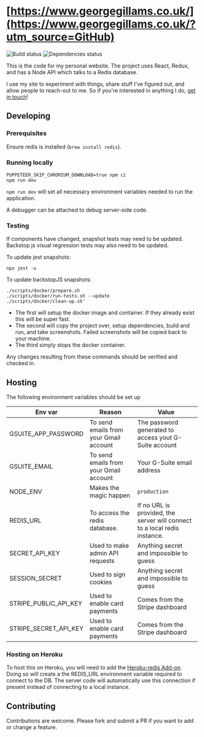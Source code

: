 # [https://www.georgegillams.co.uk/](https://www.georgegillams.co.uk/?utm_source=GitHub)

![Build status](https://github.com/georgegillams/georgegillams.co.uk/workflows/CI/badge.svg)
![Dependencies status](https://img.shields.io/david/georgegillams/georgegillams.co.uk)

This is the code for my personal website. The project uses React, Redux, and has a Node API which talks to a Redis database.

I use my site to experiment with things, share stuff I've figured out, and allow people to reach-out to me. So if you're interested in anything I do, [get in touch](https://www.georgegillams.co.uk/contact?utm_source=GitHub)!

## Developing

### Prerequisites

Ensure redis is installed (`brew install redis`).

### Running locally

```
PUPPETEER_SKIP_CHROMIUM_DOWNLOAD=true npm ci
npm run dev
```

`npm run dev` will set all necessary environment variables needed to run the application.

A debugger can be attached to debug server-side code.

### Testing

If components have changed, snapshot tests may need to be updated. Backstop js visual regression tests may also need to be updated.

To update jest snapshots:

```
npx jest -u
```

To update backstopJS snapshots:

```
./scripts/docker/prepare.sh
./scripts/docker/run-tests.sh --update
./scripts/docker/clean-up.sh'
```

- The first will setup the docker image and container. If they already exist this will be super fast.
- The second will copy the project over, setup dependencies, build and run, and take screenshots. Failed screenshots will be copied back to your machine.
- The third simply stops the docker container.

Any changes resulting from these commands should be verified and checked in.

## Hosting

The following environment variables should be set up

| Env var               | Reason                                 | Value                                                                     |
| --------------------- | -------------------------------------- | ------------------------------------------------------------------------- |
| GSUITE_APP_PASSWORD   | To send emails from your Gmail account | The password generated to access yout G-Suite account                     |
| GSUITE_EMAIL          | To send emails from your Gmail account | Your G-Suite email address                                                |
| NODE_ENV              | Makes the magic happen                 | `production`                                                              |
| REDIS_URL             | To access the redis database.          | If no URL is provided, the server will connect to a local redis instance. |
| SECRET_API_KEY        | Used to make admin API requests        | Anything secret and impossible to guess                                   |
| SESSION_SECRET        | Used to sign cookies                   | Anything secret and impossible to guess                                   |
| STRIPE_PUBLIC_API_KEY | Used to enable card payments           | Comes from the Stripe dashboard                                           |
| STRIPE_SECRET_API_KEY | Used to enable card payments           | Comes from the Stripe dashboard                                           |

### Hosting on Heroku

To host this on Heroku, you will need to add the [Heroku-redis Add-on](https://devcenter.heroku.com/articles/heroku-redis). Doing so will create a the REDIS_URL environment variable required to connect to the DB. The server code will automatically use this connection if present instead of connecting to a local instance.

## Contributing

Contributions are welcome. Please fork and submit a PR if you want to add or change a feature.
